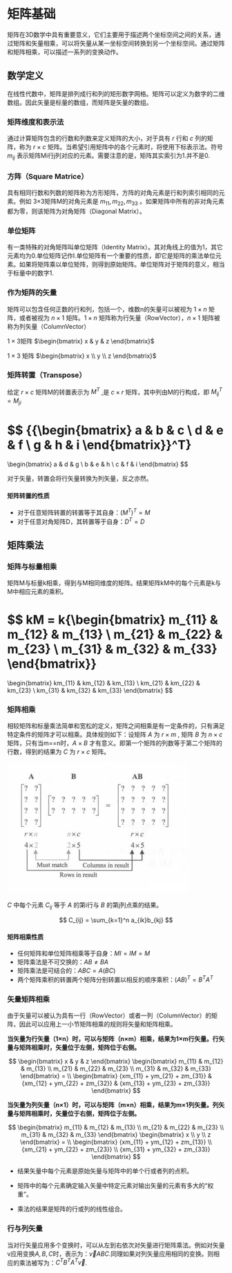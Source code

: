 # 矩阵基础

矩阵在3D数学中具有重要意义，它们主要用于描述两个坐标空间之间的关系，通过矩阵和矢量相乘，可以将矢量从某一坐标空间转换到另一个坐标空间。通过矩阵和矩阵相乘，可以描述一系列的变换动作。

## 数学定义

在线性代数中，矩阵是排列成行和列的矩形数字网格。矩阵可以定义为数字的二维数组。因此矢量是标量的数组，而矩阵是矢量的数组。

### 矩阵维度和表示法

通过计算矩阵包含的行数和列数来定义矩阵的大小，对于具有 $r$ 行和 $c$ 列的矩阵，称为 $r\times c$ 矩阵。当希望引用矩阵中的各个元素时，将使用下标表示法。符号 $m_{ij}$ 表示矩阵Mi行j列对应的元素。需要注意的是，矩阵其实索引为1.并不是0.

### 方阵（Square Matrice）

具有相同行数和列数的矩阵称为方形矩阵，方阵的对角元素是行和列索引相同的元素。例如 3×3矩阵M的对角元素是 $m_{11}, m_{22}, m_{33}$ 。如果矩阵中所有的非对角元素都为零，则该矩阵为对角矩阵（Diagonal Matrix）。

### 单位矩阵

有一类特殊的对角矩阵叫单位矩阵（Identity Matrix）。其对角线上的值为1，其它元素均为0.单位矩阵记作I.单位矩阵有一个重要的性质，即它是矩阵的乘法单位元素。如果将矩阵乘以单位矩阵，则得到原始矩阵。单位矩阵对于矩阵的意义，相当于标量中的数字1.

### 作为矩阵的矢量

矩阵可以包含任何正数的行和列，包括一个，维数n的矢量可以被视为 $1 \times n$ 矩阵，或者被视为 $n \times 1$ 矩阵。$1 \times n$ 矩阵称为行矢量（RowVector），$n \times 1$ 矩阵被称为列矢量（ColumnVector）

$1 \times 3$矩阵 $\begin{bmatrix} x & y & z \end{bmatrix}$

$1 \times 3$ 矩阵 $\begin{bmatrix} x \\ y \\ z \end{bmatrix}$

### 矩阵转置（Transpose）

给定 $r \times c$ 矩阵M的转置表示为 $M^T$ ,是 $c \times r$ 矩阵，其中列由M的行构成，即 $M_{ij}^T = M_{ji}$

$$
{{\begin{bmatrix}
a & b & c \\
d & e & f \\
g & h & i
\end{bmatrix}}^T}
=
\begin{bmatrix}
a & d & g \\
b & e & h \\
c & f & i
\end{bmatrix}
$$

对于矢量，转置会将行矢量转换为列矢量，反之亦然。

#### 矩阵转置的性质

- 对于任意矩阵转置的转置等于其自身：$(M^T)^T = M$
- 对于任意对角矩阵D，其转置等于自身：$D^T = D$

## 矩阵乘法

### 矩阵与标量相乘

矩阵M与标量k相乘，得到与M相同维度的矩阵。结果矩阵kM中的每个元素是k与M中相应元素的乘积。

$$
kM = 
k{\begin{bmatrix}
m_{11} & m_{12} & m_{13} \\
m_{21} & m_{22} & m_{23} \\
m_{31} & m_{32} & m_{33}
\end{bmatrix}}
= 
\begin{bmatrix}
km_{11} & km_{12} & km_{13} \\
km_{21} & km_{22} & km_{23} \\
km_{31} & km_{32} & km_{33}
\end{bmatrix}
$$

### 矩阵相乘

相较矩阵和标量乘法简单和宽松的定义，矩阵之间相乘是有一定条件的，只有满足特定条件的矩阵才可以相乘。具体规则如下：设矩阵 $A$ 为 $r \times m$ , 矩阵 $B$ 为 $n \times c$ 矩阵，只有当m==n时，$A \times B$ 才有意义。即第一个矩阵的列数等于第二个矩阵的行数，得到的结果为 $C$ 为 $r \times c$ 矩阵。

![](../../\images\graphics-mathematics-basic-7-vector-1.jpg)

$C$ 中每个元素 $C_{ij}$ 等于 $A$ 的第i行与  $B$ 的第j列点乘的结果。

$$
C_{ij} = \sum_{k=1}^n a_{ik}b_{kj}
$$

#### 矩阵相乘性质

- 任何矩阵和单位矩阵相乘等于自身：$MI = IM = M$
- 矩阵乘法是不可交换的：$AB \neq BA$
- 矩阵乘法是可结合的：$ABC = A(BC)$
- 两个矩阵乘积的转置两个矩阵分别转置以相反的顺序乘积：$(AB)^T = B^TA^T$

### 矢量矩阵相乘

由于矢量可以被认为具有一行（RowVector）或者一列（ColumnVector）的矩阵，因此可以应用上一小节矩阵相乘的规则将矢量和矩阵相乘。

**当矢量为行矢量（1×n）时，可以与矩阵（n×m）相乘，结果为1×m行矢量。行矢量与矩阵相乘时，矢量位于左侧，矩阵位于右侧。**

$$
\begin{bmatrix}
x & y & z
\end{bmatrix}
\begin{bmatrix}
m_{11} & m_{12} & m_{13} \\
m_{21} & m_{22} & m_{23} \\
m_{31} & m_{32} & m_{33} 
\end{bmatrix}
= \\
\begin{bmatrix}
{xm_{11} + ym_{21} + zm_{31}} & {xm_{12} + ym_{22} + zm_{32}} & {xm_{13} + ym_{23} + zm_{33}}
\end{bmatrix}
$$

**当矢量为列矢量（n×1）时，可以与矩阵（m×n）相乘，结果为m×1列矢量。列矢量与矩阵相乘时，矢量位于右侧，矩阵位于左侧。**

$$
\begin{bmatrix}
m_{11} & m_{12} & m_{13} \\
m_{21} & m_{22} & m_{23} \\
m_{31} & m_{32} & m_{33} 
\end{bmatrix}
\begin{bmatrix}
x \\
y \\
z
\end{bmatrix}
= \\
\begin{bmatrix}
{xm_{11} + ym_{12} + zm_{13}} \\
{xm_{21} + ym_{22} + zm_{23}} \\
{xm_{31} + ym_{32} + zm_{33}}
\end{bmatrix}
$$

- 结果矢量中每个元素是原始矢量与矩阵中的单个行或者列的点积。

- 矩阵中的每个元素确定输入矢量中特定元素对输出矢量的元素有多大的“权重”。

- 乘法的结果是矩阵的行或列的线性组合。

### 行与列矢量

当对行矢量应用多个变换时，可以从左到右依次对矢量进行矩阵乘法。例如对矢量v应用变换$A,B,C$时，表示为：$\vec v ABC$.同理如果对列矢量应用相同的变换。则相应的乘法被写为：$C^TB^TA^T\vec v$.
